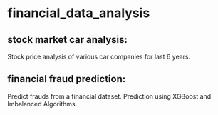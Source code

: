 # financial_data_analysis

## stock market car analysis:
Stock price analysis of various car companies for last 6 years.


## financial fraud prediction:
Predict frauds from a financial dataset. Prediction using XGBoost and Imbalanced Algorithms. 
